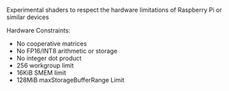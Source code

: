 Experimental shaders to respect the hardware limitations of Raspberry Pi or similar devices

Hardware Constraints:
* No cooperative matrices
* No FP16/INT8 arithmetic or storage
* No integer dot product
* 256 workgroup limit
* 16KiB SMEM limit
* 128MiB maxStorageBufferRange Limit

